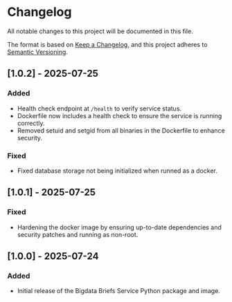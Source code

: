 # Changelog

All notable changes to this project will be documented in this file.

The format is based on [Keep a Changelog](https://keepachangelog.com/en/1.1.0/),
and this project adheres to [Semantic Versioning](https://semver.org/spec/v2.0.0.html).

## [1.0.2] - 2025-07-25

### Added
- Health check endpoint at `/health` to verify service status.
- Dockerfile now includes a health check to ensure the service is running correctly.
- Removed setuid and setgid from all binaries in the Dockerfile to enhance security.

### Fixed
- Fixed database storage not being initialized when runned as a docker.

## [1.0.1] - 2025-07-25

### Fixed

- Hardening the docker image by ensuring up-to-date dependencies and security patches and running as non-root.

## [1.0.0] - 2025-07-24

### Added

- Initial release of the Bigdata Briefs Service Python package and image.
